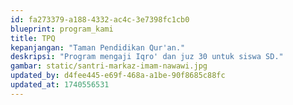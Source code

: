 ```yaml
---
id: fa273379-a188-4332-ac4c-3e7398fc1cb0
blueprint: program_kami
title: TPQ
kepanjangan: "Taman Pendidikan Qur'an."
deskripsi: "Program mengaji Iqro' dan juz 30 untuk siswa SD."
gambar: static/santri-markaz-imam-nawawi.jpg
updated_by: d4fee445-e69f-468a-a1be-90f8685c88fc
updated_at: 1740556531
---
```

